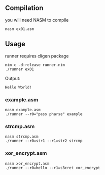 ## Compilation
you will need NASM to compile
```shell
nasm ex01.asm
```

## Usage
runner requires cligen package

```shell
nim c -d:release runner.nim
./runner ex01
```

Output:
```
Hello World!
```

### example.asm
```shell
nasm example.asm
./runner --r0="pass pharse" example
```

### strcmp.asm
```shell
nasm strcmp.asm
./runner --r0=str1 --r1=str2 strcmp
```

### xor_encrypt.asm
```shell
nasm xor_encrypt.asm
./runner --r0=hello --r1=s3cret xor_encrypt
```